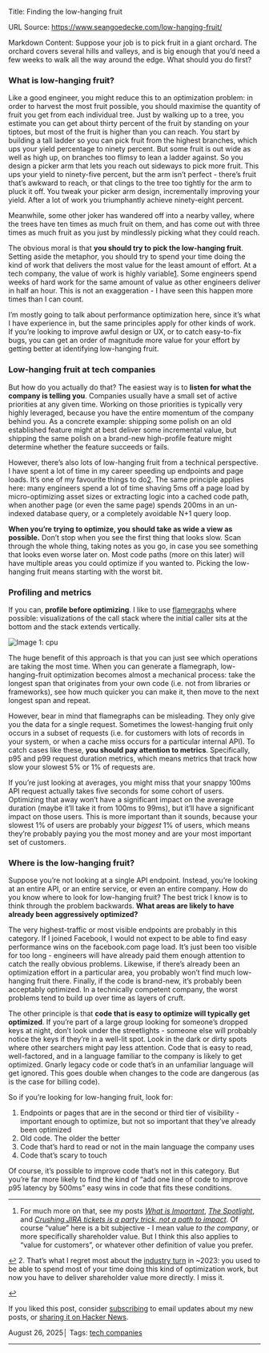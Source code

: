 Title: Finding the low-hanging fruit

URL Source: https://www.seangoedecke.com/low-hanging-fruit/

Markdown Content:
Suppose your job is to pick fruit in a giant orchard. The orchard covers several hills and valleys, and is big enough that you’d need a few weeks to walk all the way around the edge. What should you do first?

### What is low-hanging fruit?

Like a good engineer, you might reduce this to an optimization problem: in order to harvest the most fruit possible, you should maximise the quantity of fruit you get from each individual tree. Just by walking up to a tree, you estimate you can get about thirty percent of the fruit by standing on your tiptoes, but most of the fruit is higher than you can reach. You start by building a tall ladder so you can pick fruit from the highest branches, which ups your yield percentage to ninety percent. But some fruit is out wide as well as high up, on branches too flimsy to lean a ladder against. So you design a picker arm that lets you reach out sideways to pick more fruit. This ups your yield to ninety-five percent, but the arm isn’t perfect - there’s fruit that’s awkward to reach, or that clings to the tree too tightly for the arm to pluck it off. You tweak your picker arm design, incrementally improving your yield. After a lot of work you triumphantly achieve ninety-eight percent.

Meanwhile, some other joker has wandered off into a nearby valley, where the trees have ten times as much fruit on them, and has come out with three times as much fruit as you just by mindlessly picking what they could reach.

The obvious moral is that **you should try to pick the low-hanging fruit**. Setting aside the metaphor, you should try to spend your time doing the kind of work that delivers the most value for the least amount of effort. At a tech company, the value of work is highly variable[1](https://www.seangoedecke.com/low-hanging-fruit/#fn-1). Some engineers spend weeks of hard work for the same amount of value as other engineers deliver in half an hour. This is not an exaggeration - I have seen this happen more times than I can count.

I’m mostly going to talk about performance optimization here, since it’s what I have experience in, but the same principles apply for other kinds of work. If you’re looking to improve awful design or UX, or to catch easy-to-fix bugs, you can get an order of magnitude more value for your effort by getting better at identifying low-hanging fruit.

### Low-hanging fruit at tech companies

But how do you actually do that? The easiest way is to **listen for what the company is telling you**. Companies usually have a small set of active priorities at any given time. Working on those priorities is typically very highly leveraged, because you have the entire momentum of the company behind you. As a concrete example: shipping some polish on an old established feature might at best deliver some incremental value, but shipping the same polish on a brand-new high-profile feature might determine whether the feature succeeds or fails.

However, there’s also lots of low-hanging fruit from a technical perspective. I have spent a lot of time in my career speeding up endpoints and page loads. It’s one of my favourite things to do[2](https://www.seangoedecke.com/low-hanging-fruit/#fn-2). The same principle applies here: many engineers spend a lot of time shaving 5ms off a page load by micro-optimizing asset sizes or extracting logic into a cached code path, when another page (or even the same page) spends 200ms in an un-indexed database query, or a completely avoidable N+1 query loop.

**When you’re trying to optimize, you should take as wide a view as possible.** Don’t stop when you see the first thing that looks slow. Scan through the whole thing, taking notes as you go, in case you see something that looks even worse later on. Most code paths (more on this later) will have multiple areas you could optimize if you wanted to. Picking the low-hanging fruit means starting with the worst bit.

### Profiling and metrics

If you can, **profile before optimizing**. I like to use [flamegraphs](https://www.brendangregg.com/flamegraphs.html) where possible: visualizations of the call stack where the initial caller sits at the bottom and the stack extends vertically.

![Image 1: cpu](https://www.seangoedecke.com/e2e7d0e8b092db6d25db6c3e92077bbf/cpu-mysql-updated.svg)

The huge benefit of this approach is that you can just see which operations are taking the most time. When you can generate a flamegraph, low-hanging-fruit optimization becomes almost a mechanical process: take the longest span that originates from your own code (i.e. not from libraries or frameworks), see how much quicker you can make it, then move to the next longest span and repeat.

However, bear in mind that flamegraphs can be misleading. They only give you the data for a single request. Sometimes the lowest-hanging fruit only occurs in a subset of requests (i.e. for customers with lots of records in your system, or when a cache miss occurs for a particular internal API). To catch cases like these, **you should pay attention to metrics**. Specifically, p95 and p99 request duration metrics, which means metrics that track how slow your slowest 5% or 1% of requests are.

If you’re just looking at averages, you might miss that your snappy 100ms API request actually takes five seconds for some cohort of users. Optimizing that away won’t have a significant impact on the average duration (maybe it’ll take it from 100ms to 99ms), but it’ll have a significant impact on those users. This is more important than it sounds, because your slowest 1% of users are probably your _biggest_ 1% of users, which means they’re probably paying you the most money and are your most important set of customers.

### Where is the low-hanging fruit?

Suppose you’re not looking at a single API endpoint. Instead, you’re looking at an entire API, or an entire service, or even an entire company. How do you know where to look for low-hanging fruit? The best trick I know is to think through the problem backwards. **What areas are likely to have already been aggressively optimized?**

The very highest-traffic or most visible endpoints are probably in this category. If I joined Facebook, I would not expect to be able to find easy performance wins on the facebook.com page load. It’s just been too visible for too long - engineers will have already paid them enough attention to catch the really obvious problems. Likewise, if there’s already been an optimization effort in a particular area, you probably won’t find much low-hanging fruit there. Finally, if the code is brand-new, it’s probably been acceptably optimized. In a technically competent company, the worst problems tend to build up over time as layers of cruft.

The other principle is that **code that is easy to optimize will typically get optimized**. If you’re part of a large group looking for someone’s dropped keys at night, don’t look under the streetlights - someone else will probably notice the keys if they’re in a well-lit spot. Look in the dark or dirty spots where other searchers might pay less attention. Code that is easy to read, well-factored, and in a language familiar to the company is likely to get optimized. Gnarly legacy code or code that’s in an unfamiliar language will get ignored. This goes double when changes to the code are dangerous (as is the case for billing code).

So if you’re looking for low-hanging fruit, look for:

1.   Endpoints or pages that are in the second or third tier of visibility - important enough to optimize, but not so important that they’ve already been optimized
2.   Old code. The older the better
3.   Code that’s hard to read or not in the main language the company uses
4.   Code that’s scary to touch

Of course, it’s possible to improve code that’s not in this category. But you’re far more likely to find the kind of “add one line of code to improve p95 latency by 500ms” easy wins in code that fits these conditions.

* * *

1.   For much more on that, see my posts [_What is Important_](https://www.seangoedecke.com/what-is-important), [_The Spotlight_](https://www.seangoedecke.com/the-spotlight), and [_Crushing JIRA tickets is a party trick, not a path to impact_](https://www.seangoedecke.com/party-tricks). Of course “value” here is a bit subjective - I mean value _to the company_, or more specifically shareholder value. But I think this also applies to “value for customers”, or whatever other definition of value you prefer.

[↩](https://www.seangoedecke.com/low-hanging-fruit/#fnref-1)
2.   That’s what I regret most about the [industry turn](https://www.seangoedecke.com/good-times-are-over) in ~2023: you used to be able to spend most of your time doing this kind of optimization work, but now you have to deliver shareholder value more directly. I miss it.

[↩](https://www.seangoedecke.com/low-hanging-fruit/#fnref-2)

If you liked this post, consider [subscribing](https://buttondown.com/seangoedecke) to email updates about my new posts, or [sharing it on Hacker News](https://news.ycombinator.com/submitlink?u=https://www.seangoedecke.com/low-hanging-fruit/&t=Finding%20the%20low-hanging%20fruit).

August 26, 2025│ Tags: [tech companies](https://www.seangoedecke.com/tags/tech%20companies/)

* * *